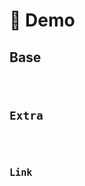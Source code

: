# 🎁 Demo

## Base

<code src="./example/base.tsx">

## Extra

<code src="./example/extra.tsx">

## Link

<code src="./example/link.tsx">
